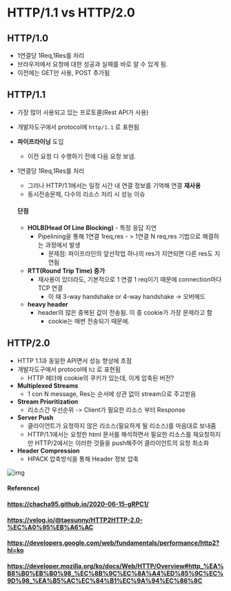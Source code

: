 # HTTP/1.1 vs HTTP/2.0

## HTTP/1.0

* 1연결당 1Req,1Res를 처리
* 브라우저에서 요청에 대한 성공과 실패를 바로 알 수 있게 됨.
* 이전에는 GET만 사용, POST 추가됨



## HTTP/1.1

* 가장 많이 사용되고 있는 프로토콜(Rest API가 사용)

* 개발자도구에서 protocol에 `http/1.1`  로 표현됨 

* **파이프라이닝** 도입

  * 이전 요청 다 수행하기 전에 다음 요청 보냄.

* 1연결당 1Req,1Res를 처리

  * 그러나 HTTP/1.1에서는 일정 시간 내 연결 정보를 기억해 연결 **재사용**
  * 동시전송문제, 다수의 리소스 처리 시 성능 이슈
  
  #### 단점
  
  * **HOLB(Head Of Line Blocking)** - 특정 응답 지연
    * Pipelining을 통해 1연결 1req,res - > 1연결 N req,res 기법으로 해결하는 과정에서 발생
      * 문제점: 파이프라인의 앞선작업 하나의 res가 지연되면 다른 res도 지연됨
  * **RTT(Round Trip Time) 증가**
    * 재사용이 있더라도, 기본적으로 1 연결 1 req이기 때문에 connection마다 TCP 연결
      * 이 때 3-way handshake or 4-way handshake -> 오버헤드
  * **heavy header**
    * header의 많은 중복된 값이 전송됨. 이 중 cookie가 가장 문제라고 함
      * cookie는 매번 전송되기 때문에.



## HTTP/2.0

* HTTP 1.1과 동일한 API면서 성능 향상에 초점
* 개발자도구에서 protocol에 `h2`  로 표현됨
  * HTTP 헤더에 cookie의 쿠키가 있는데, 이게 압축된 버전?
* **Multiplexed Streams**
  * 1 con N message, Res는 순서에 상관 없이 stream으로 주고받음
* **Stream Prioritization**
  * 리소스간 우선순위 -> Client가 필요한 리소스 부터 Response
* **Server Push**
  * 클라이언트가 요청하지 않은 리소스(필요하게 될 리소스)를 마음대로 보내줌
  * HTTP/1.1에서는 요청한 html 문서를 해석하면서 필요한 리소스를 재요청하지만 HTTP/2에서는 이러한 것들을 push해주어 클라이언트의 요청 최소화
* **Header Compression**
  * HPACK 압축방식을 통해 Header 정보 압축



![img](https://user-images.githubusercontent.com/31475037/89241056-d77c9480-d638-11ea-8ef4-7d9d475ac560.png)



#### Reference)

#### https://chacha95.github.io/2020-06-15-gRPC1/

#### https://velog.io/@taesunny/HTTP2HTTP-2.0-%EC%A0%95%EB%A6%AC

#### https://developers.google.com/web/fundamentals/performance/http2?hl=ko

#### https://developer.mozilla.org/ko/docs/Web/HTTP/Overview#http_%EA%B8%B0%EB%B0%98_%EC%8B%9C%EC%8A%A4%ED%85%9C%EC%9D%98_%EA%B5%AC%EC%84%B1%EC%9A%94%EC%86%8C